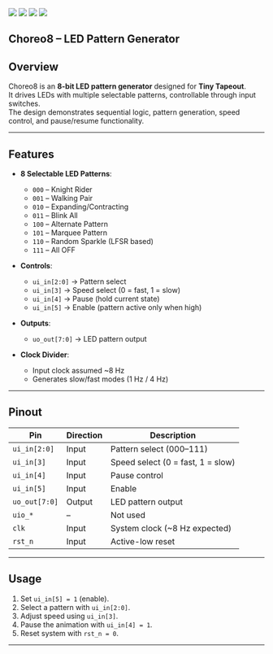 ![](../../workflows/gds/badge.svg) ![](../../workflows/docs/badge.svg) ![](../../workflows/test/badge.svg) ![](../../workflows/fpga/badge.svg)

## Choreo8 – LED Pattern Generator

## Overview
Choreo8 is an **8-bit LED pattern generator** designed for **Tiny Tapeout**.  
It drives LEDs with multiple selectable patterns, controllable through input switches.  
The design demonstrates sequential logic, pattern generation, speed control, and pause/resume functionality.

---

## Features
- **8 Selectable LED Patterns**:
  - `000` – Knight Rider  
  - `001` – Walking Pair  
  - `010` – Expanding/Contracting  
  - `011` – Blink All  
  - `100` – Alternate Pattern  
  - `101` – Marquee Pattern  
  - `110` – Random Sparkle (LFSR based)  
  - `111` – All OFF  

- **Controls**:
  - `ui_in[2:0]` → Pattern select  
  - `ui_in[3]` → Speed select (0 = fast, 1 = slow)  
  - `ui_in[4]` → Pause (hold current state)  
  - `ui_in[5]` → Enable (pattern active only when high)  

- **Outputs**:
  - `uo_out[7:0]` → LED pattern output  

- **Clock Divider**:
  - Input clock assumed ~8 Hz  
  - Generates slow/fast modes (1 Hz / 4 Hz)  

---

## Pinout
| Pin          | Direction | Description                         |
|--------------|-----------|-------------------------------------|
| `ui_in[2:0]` | Input     | Pattern select (000–111)            |
| `ui_in[3]`   | Input     | Speed select (0 = fast, 1 = slow)  |
| `ui_in[4]`   | Input     | Pause control                       |
| `ui_in[5]`   | Input     | Enable                              |
| `uo_out[7:0]`| Output    | LED pattern output                  |
| `uio_*`      | –         | Not used                            |
| `clk`        | Input     | System clock (~8 Hz expected)       |
| `rst_n`      | Input     | Active-low reset                    |

---

## Usage
1. Set `ui_in[5] = 1` (enable).  
2. Select a pattern with `ui_in[2:0]`.  
3. Adjust speed using `ui_in[3]`.  
4. Pause the animation with `ui_in[4] = 1`.  
5. Reset system with `rst_n = 0`.

---
